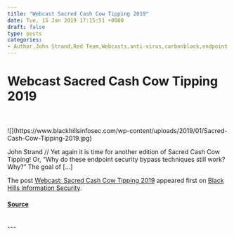 ```yaml
---
title: "Webcast Sacred Cash Cow Tipping 2019"
date: Tue, 15 Jan 2019 17:15:51 +0000
draft: false
type: posts
categories: 
- Author,John Strand,Red Team,Webcasts,anti-virus,carbonblack,endpoint security,how to bypass Anti Virus,pen-testing,penetration testing,Sacred Cash Cow Tipping
---
```

# Webcast Sacred Cash Cow Tipping 2019

<br/>

<br/>
![](https://www.blackhillsinfosec.com/wp-content/uploads/2019/01/Sacred-Cash-Cow-Tipping-2019.jpg)

John Strand // Yet again it is time for another edition of Sacred Cash Cow Tipping! Or, “Why do these endpoint security bypass techniques still work? Why?” The goal of \[…\]

The post [Webcast: Sacred Cash Cow Tipping 2019](https://www.blackhillsinfosec.com/webcast-sacred-cash-cow-tipping-2019/) appeared first on [Black Hills Information Security](https://www.blackhillsinfosec.com).

#### [Source](https://www.blackhillsinfosec.com/webcast-sacred-cash-cow-tipping-2019/)

<br/>
---
